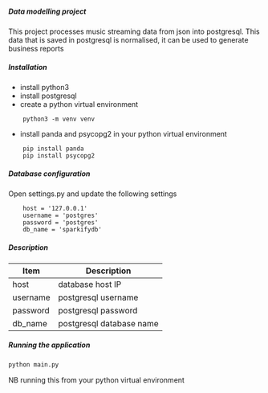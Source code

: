 ##### Data modelling project

This project processes music streaming data from json into postgresql.
This data that is saved in postgresql is normalised, it can be used to generate business reports 

##### Installation
- install python3
- install postgresql
- create a python virtual environment
```python3
    python3 -m venv venv
```
- install panda and psycopg2 in your python virtual environment
```pip
    pip install panda
    pip install psycopg2
```
##### Database configuration
Open settings.py and update the following settings
```Postgresql
    host = '127.0.0.1'
    username = 'postgres'
    password = 'postgres'
    db_name = 'sparkifydb'
```
##### Description<br/>
|Item| Description|
|-----|-----------|
|host|database host IP|
|username|postgresql username|
|password|postgresql password|
|db_name|postgresql database name|

##### Running the application
```python
python main.py
```
NB running this from your python virtual environment